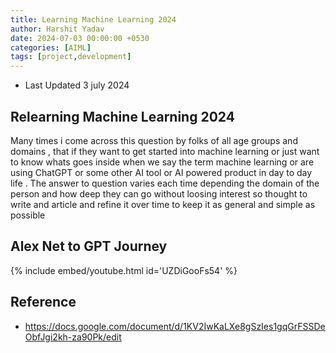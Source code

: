 ```yaml
---
title: Learning Machine Learning 2024
author: Harshit Yadav
date: 2024-07-03 00:00:00 +0530
categories: [AIML]
tags: [project,development]
---
```



- Last Updated 3 july 2024
  

## Relearning Machine Learning 2024

Many times i come across this question by folks of all age groups and domains , that if they want to get started into machine learning or just want to know whats goes inside when we say the term machine learning or are using ChatGPT or some other AI tool or AI powered product in day to day life . The answer to question varies each time depending the domain of the person and how deep they can go without loosing interest so thought to write and article and refine it over time to keep it as general and simple as possible









## Alex Net to GPT Journey 

{% include embed/youtube.html id='UZDiGooFs54' %}


## Reference
- https://docs.google.com/document/d/1KV2IwKaLXe8gSzIes1gqGrFSSDeObfJgi2kh-za90Pk/edit
